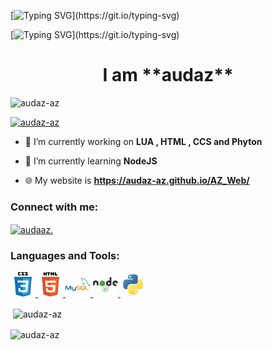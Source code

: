 [![Typing SVG](https://readme-typing-svg.herokuapp.com?color=00F716&vCenter=true&lines=%C2%A1+Welcome+to+my+GitHub+!)](https://git.io/typing-svg)

[![Typing SVG](https://readme-typing-svg.herokuapp.com?color=0097F7&vCenter=true&lines=Educational+Porpouses+%2C+only+!)](https://git.io/typing-svg)

<h1 align="center">I am **audaz**</h1>


<p align="left"> <img src="https://komarev.com/ghpvc/?username=audaz-az&label=Profile%20views&color=0e75b6&style=flat" alt="audaz-az" /> </p>

<p align="left"> <a href="https://github.com/ryo-ma/github-profile-trophy"><img src="https://github-profile-trophy.vercel.app/?username=audaz-az" alt="audaz-az" /></a> </p>

- 🔭 I’m currently working on **LUA , HTML , CCS and Phyton**

- 🌱 I’m currently learning **NodeJS**

- 🌐 My website is **https://audaz-az.github.io/AZ_Web/**

<h3 align="left">Connect with me:</h3>
<p align="left">
<a href="https://discord.gg/audaaz." target="blank"><img align="center" src="https://raw.githubusercontent.com/rahuldkjain/github-profile-readme-generator/master/src/images/icons/Social/discord.svg" alt="audaaz." height="30" width="40" /></a>
</p>

<h3 align="left">Languages and Tools:</h3>
<p align="left"> <a href="https://www.w3schools.com/css/" target="_blank" rel="noreferrer"> <img src="https://raw.githubusercontent.com/devicons/devicon/master/icons/css3/css3-original-wordmark.svg" alt="css3" width="40" height="40"/> </a> <a href="https://www.w3.org/html/" target="_blank" rel="noreferrer"> <img src="https://raw.githubusercontent.com/devicons/devicon/master/icons/html5/html5-original-wordmark.svg" alt="html5" width="40" height="40"/> </a> <a href="https://www.mysql.com/" target="_blank" rel="noreferrer"> <img src="https://raw.githubusercontent.com/devicons/devicon/master/icons/mysql/mysql-original-wordmark.svg" alt="mysql" width="40" height="40"/> </a> <a href="https://nodejs.org" target="_blank" rel="noreferrer"> <img src="https://raw.githubusercontent.com/devicons/devicon/master/icons/nodejs/nodejs-original-wordmark.svg" alt="nodejs" width="40" height="40"/> </a> <a href="https://www.python.org" target="_blank" rel="noreferrer"> <img src="https://raw.githubusercontent.com/devicons/devicon/master/icons/python/python-original.svg" alt="python" width="40" height="40"/> </a> </p>

<p>&nbsp;<img align="center" src="https://github-readme-stats.vercel.app/api?username=audaz-az&show_icons=true&locale=en" alt="audaz-az" /></p>

<p><img align="center" src="https://github-readme-streak-stats.herokuapp.com/?user=audaz-az&" alt="audaz-az" /></p>
